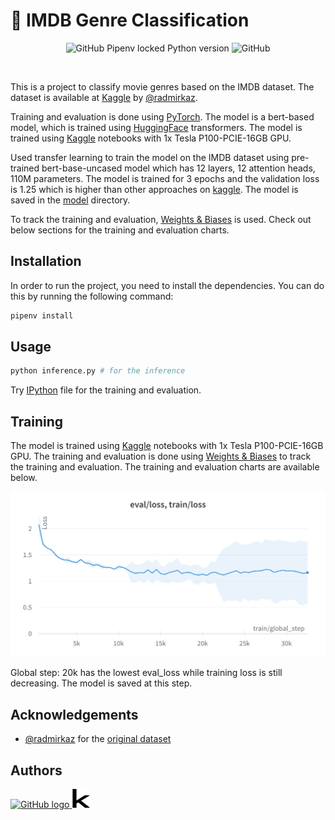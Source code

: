 # :movie_camera: IMDB Genre Classification

<div align="center">

![GitHub Pipenv locked Python version](https://img.shields.io/github/pipenv/locked/python-version/iboraham/imdb-genre-classification?style=for-the-badge&logo=appveyor) ![GitHub](https://img.shields.io/github/license/iboraham/imdb-genre-classification?style=for-the-badge&logo=appveyor)

</div>

<br>

This is a project to classify movie genres based on the IMDB dataset. The dataset is available at [Kaggle](https://www.kaggle.com/datasets/hijest/genre-classification-dataset-imdb) by [@radmirkaz](https://www.kaggle.com/hijest).

Training and evaluation is done using [PyTorch](https://pytorch.org/). The model is a bert-based model, which is trained using [HuggingFace](https://huggingface.co/) transformers. The model is trained using [Kaggle](https://www.kaggle.com/) notebooks with 1x Tesla P100-PCIE-16GB GPU.

Used transfer learning to train the model on the IMDB dataset using pre-trained bert-base-uncased model which has 12 layers, 12 attention heads, 110M parameters. The model is trained for 3 epochs and the validation loss is 1.25 which is higher than other approaches on [kaggle](https://www.kaggle.com/datasets/hijest/genre-classification-dataset-imdb/code). The model is saved in the [model](./model) directory.

To track the training and evaluation, [Weights & Biases](https://wandb.ai/) is used. Check out below sections for the training and evaluation charts.

## Installation

In order to run the project, you need to install the dependencies. You can do this by running the following command:

```bash
pipenv install
```

## Usage

```bash
python inference.py # for the inference
```

Try [IPython](./docs/kaggle_train.ipynb) file for the training and evaluation.

## Training

The model is trained using [Kaggle](https://www.kaggle.com/) notebooks with 1x Tesla P100-PCIE-16GB GPU. The training and evaluation is done using [Weights & Biases](https://wandb.ai/) to track the training and evaluation. The training and evaluation charts are available below.

![Loss](./docs/loss.png)

Global step: 20k has the lowest eval_loss while training loss is still decreasing. The model is saved at this step.

## Acknowledgements

- [@radmirkaz](https://www.kaggle.com/hijest) for the [original dataset](https://www.kaggle.com/datasets/hijest/genre-classification-dataset-imdb)

## Authors

<p>
  <a href="https://github.com/iboraham">
    <img src="https://github.githubassets.com/favicon.ico" alt="GitHub logo" width="30" height="30">
  </a>
  <a href="https://www.kaggle.com/<username>">
    <img src='./docs/kaggle.svg' alt="Kaggle logo" width="30" height="30">
  </a>
  <p>
</p>
